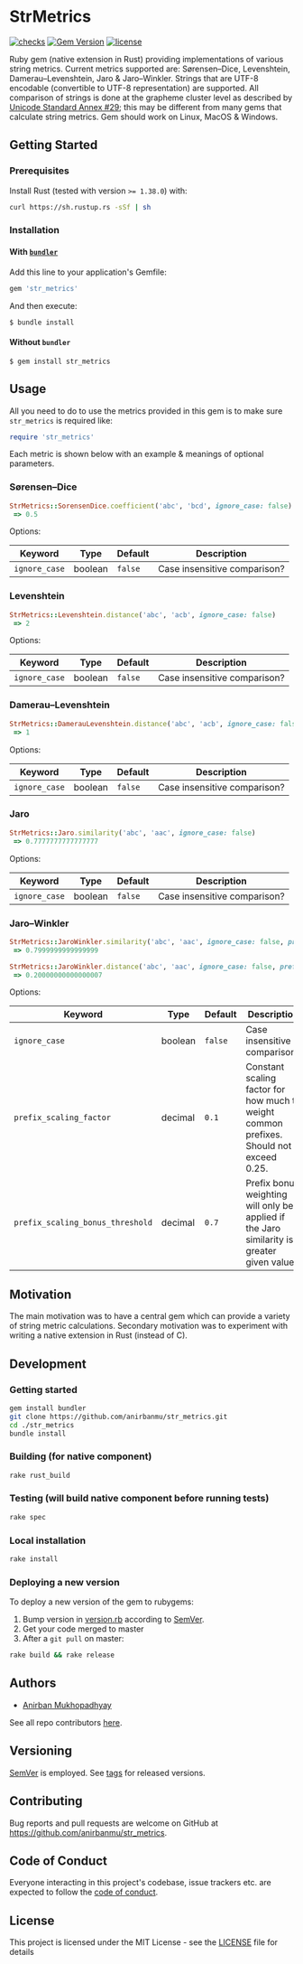 # StrMetrics

[![checks](https://github.com/anirbanmu/str_metrics/workflows/checks/badge.svg)](https://github.com/anirbanmu/str_metrics/actions?query=workflow%3Achecks)
[![Gem Version](https://badge.fury.io/rb/str_metrics.svg)](https://rubygems.org/gems/str_metrics)
[![license](https://img.shields.io/github/license/anirbanmu/str_metrics?style=plastic)](LICENSE)

Ruby gem (native extension in Rust) providing implementations of various string metrics. Current metrics supported are: Sørensen–Dice, Levenshtein, Damerau–Levenshtein, Jaro & Jaro–Winkler. Strings that are UTF-8 encodable (convertible to UTF-8 representation) are supported. All comparison of strings is done at the grapheme cluster level as described by [Unicode Standard Annex #29](https://www.unicode.org/reports/tr29/#Grapheme_Cluster_Boundaries); this may be different from many gems that calculate string metrics. Gem should work on Linux, MacOS & Windows.

## Getting Started
### Prerequisites

Install Rust (tested with version `>= 1.38.0`) with:

```sh
curl https://sh.rustup.rs -sSf | sh
```

### Installation

#### With [`bundler`](https://bundler.io/)

Add this line to your application's Gemfile:

```ruby
gem 'str_metrics'
```

And then execute:

    $ bundle install

#### Without `bundler`

    $ gem install str_metrics

## Usage

All you need to do to use the metrics provided in this gem is to make sure `str_metrics` is required like:

```ruby
require 'str_metrics'
```

Each metric is shown below with an example & meanings of optional parameters.

### Sørensen–Dice

```ruby
StrMetrics::SorensenDice.coefficient('abc', 'bcd', ignore_case: false)
 => 0.5
```
Options:

Keyword | Type | Default | Description
--- | --- | --- | ---
`ignore_case` | boolean | `false` | Case insensitive comparison?

### Levenshtein

```ruby
StrMetrics::Levenshtein.distance('abc', 'acb', ignore_case: false)
 => 2
```
Options:

Keyword | Type | Default | Description
--- | --- | --- | ---
`ignore_case` | boolean | `false` | Case insensitive comparison?

### Damerau–Levenshtein

```ruby
StrMetrics::DamerauLevenshtein.distance('abc', 'acb', ignore_case: false)
 => 1
```
Options:

Keyword | Type | Default | Description
--- | --- | --- | ---
`ignore_case` | boolean | `false` | Case insensitive comparison?

### Jaro

```ruby
StrMetrics::Jaro.similarity('abc', 'aac', ignore_case: false)
 => 0.7777777777777777
```
Options:

Keyword | Type | Default | Description
--- | --- | --- | ---
`ignore_case` | boolean | `false` | Case insensitive comparison?

### Jaro–Winkler

```ruby
StrMetrics::JaroWinkler.similarity('abc', 'aac', ignore_case: false, prefix_scaling_factor: 0.1, prefix_scaling_bonus_threshold: 0.7)
 => 0.7999999999999999

StrMetrics::JaroWinkler.distance('abc', 'aac', ignore_case: false, prefix_scaling_factor: 0.1, prefix_scaling_bonus_threshold: 0.7)
 => 0.20000000000000007
```
Options:

Keyword | Type | Default | Description
--- | --- | --- | ---
`ignore_case` | boolean | `false` | Case insensitive comparison?
`prefix_scaling_factor` | decimal | `0.1` | Constant scaling factor for how much to weight common prefixes. Should not exceed 0.25.
`prefix_scaling_bonus_threshold` | decimal | `0.7` | Prefix bonus weighting will only be applied if the Jaro similarity is greater given value.

## Motivation

The main motivation was to have a central gem which can provide a variety of string metric calculations. Secondary motivation was to experiment with writing a native extension in Rust (instead of C).

## Development

### Getting started

```bash
gem install bundler
git clone https://github.com/anirbanmu/str_metrics.git
cd ./str_metrics
bundle install
```

### Building (for native component)

```bash
rake rust_build
```

### Testing (will build native component before running tests)
```bash
rake spec
```

### Local installation
```bash
rake install
```

### Deploying a new version
To deploy a new version of the gem to rubygems:

1. Bump version in [version.rb](lib/str_metrics/version.rb) according to [SemVer](https://semver.org/).
2. Get your code merged to master
3. After a `git pull` on master:

```bash
rake build && rake release
```

## Authors
- [Anirban Mukhopadhyay](https://github.com/anirbanmu)

See all repo contributors [here](https://github.com/anirbanmu/str_metrics/contributors).

## Versioning

[SemVer](https://semver.org/) is employed. See [tags](https://github.com/anirbanmu/str_metrics/tags) for released versions.

## Contributing

Bug reports and pull requests are welcome on GitHub at https://github.com/anirbanmu/str_metrics.

## Code of Conduct

Everyone interacting in this project's codebase, issue trackers etc. are expected to follow the [code of conduct](CODE_OF_CONDUCT.md).

## License

This project is licensed under the MIT License - see the [LICENSE](LICENSE) file for details
